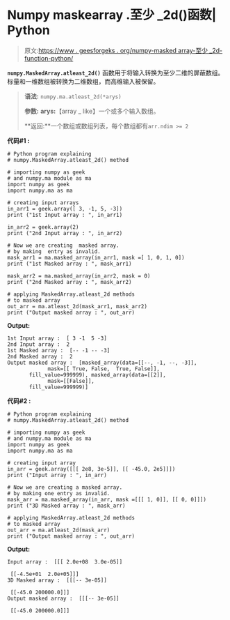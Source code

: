 # Numpy maskearray .至少 _2d()函数| Python

> 原文:[https://www . geesforgeks . org/numpy-masked array-至少 _2d-function-python/](https://www.geeksforgeeks.org/numpy-maskedarray-atleast_2d-function-python/)

**`numpy.MaskedArray.atleast_2d()`** 函数用于将输入转换为至少二维的屏蔽数组。标量和一维数组被转换为二维数组，而高维输入被保留。

> **语法:** `numpy.ma.atleast_2d(*arys)`
> 
> **参数:**
> **arys:**【array _ like】一个或多个输入数组。
> 
> **返回:**一个数组或数组列表，每个数组都有`arr.ndim >= 2`

**代码#1 :**

```
# Python program explaining
# numpy.MaskedArray.atleast_2d() method 

# importing numpy as geek  
# and numpy.ma module as ma 
import numpy as geek 
import numpy.ma as ma 

# creating input arrays  
in_arr1 = geek.array([ 3, -1, 5, -3])
print ("1st Input array : ", in_arr1)

in_arr2 = geek.array(2)
print ("2nd Input array : ", in_arr2)

# Now we are creating  masked array. 
# by making  entry as invalid.  
mask_arr1 = ma.masked_array(in_arr1, mask =[ 1, 0, 1, 0]) 
print ("1st Masked array : ", mask_arr1)

mask_arr2 = ma.masked_array(in_arr2, mask = 0) 
print ("2nd Masked array : ", mask_arr2)

# applying MaskedArray.atleast_2d methods 
# to masked array 
out_arr = ma.atleast_2d(mask_arr1, mask_arr2) 
print ("Output masked array : ", out_arr) 
```

**Output:**

```
1st Input array :  [ 3 -1  5 -3]
2nd Input array :  2
1st Masked array :  [-- -1 -- -3]
2nd Masked array :  2
Output masked array :  [masked_array(data=[[--, -1, --, -3]],
             mask=[[ True, False,  True, False]],
       fill_value=999999), masked_array(data=[[2]],
             mask=[[False]],
       fill_value=999999)]

```

**代码#2 :**

```
# Python program explaining
# numpy.MaskedArray.atleast_2d() method 

# importing numpy as geek  
# and numpy.ma module as ma 
import numpy as geek 
import numpy.ma as ma 

# creating input array 
in_arr = geek.array([[[ 2e8, 3e-5]], [[ -45.0, 2e5]]])
print ("Input array : ", in_arr)

# Now we are creating a masked array. 
# by making one entry as invalid.  
mask_arr = ma.masked_array(in_arr, mask =[[[ 1, 0]], [[ 0, 0]]]) 
print ("3D Masked array : ", mask_arr) 

# applying MaskedArray.atleast_2d methods 
# to masked array
out_arr = ma.atleast_2d(mask_arr) 
print ("Output masked array : ", out_arr)
```

**Output:**

```
Input array :  [[[ 2.0e+08  3.0e-05]]

 [[-4.5e+01  2.0e+05]]]
3D Masked array :  [[[-- 3e-05]]

 [[-45.0 200000.0]]]
Output masked array :  [[[-- 3e-05]]

 [[-45.0 200000.0]]]

```